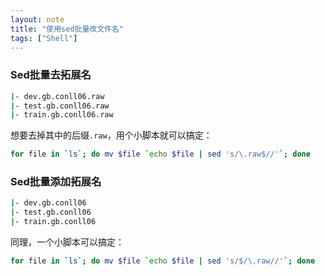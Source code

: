 ```yaml
---
layout: note
title: "使用sed批量改文件名"
tags: ["Shell"]
---
```

### Sed批量去拓展名

~~~bash
|- dev.gb.conll06.raw
|- test.gb.conll06.raw
|- train.gb.conll06.raw
~~~

想要去掉其中的后缀`.raw`，用个小脚本就可以搞定：

~~~bash
for file in `ls`; do mv $file `echo $file | sed 's/\.raw$//'`; done
~~~

### Sed批量添加拓展名

~~~bash
|- dev.gb.conll06
|- test.gb.conll06
|- train.gb.conll06
~~~

同理，一个小脚本可以搞定：

~~~bash
for file in `ls`; do mv $file `echo $file | sed 's/$/\.raw//'`; done
~~~
